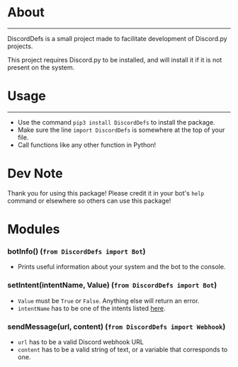 # About
---

DiscordDefs is a small project made to facilitate development of Discord.py projects.

This project requires Discord.py to be installed, and will install it if it is not present on the system.

# Usage
---
- Use the command `pip3 install DiscordDefs` to install the package.
- Make sure the line `import DiscordDefs` is somewhere at the top of your file.
- Call functions like any other function in Python! 

# Dev Note
Thank you for using this package! Please credit it in your bot's `help` command or elsewhere so others can use this package!

# Modules

### botInfo() (`from DiscordDefs import Bot`)
- Prints useful information about your system and the bot to the console.

### setIntent(intentName, Value) (`from DiscordDefs import Bot`)
- `Value` must be `True` or `False`. Anything else will return an error.
- `intentName` has to be one of the intents listed [here](https://discord.com/developers/docs/topics/gateway#gateway-intents).

### sendMessage(url, content) (`from DiscordDefs import Webhook`)
- `url` has to be a valid Discord webhook URL
- `content` has to be a valid string of text, or a variable that corresponds to one.